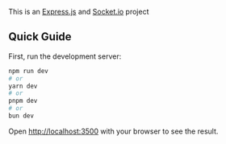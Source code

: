 This is an [Express.js](https://expressjs.com/) and [Socket.io](https://socket.io/docs/v4/) project

## Quick Guide

First, run the development server:

```bash
npm run dev
# or
yarn dev
# or
pnpm dev
# or
bun dev
```

Open [http://localhost:3500](http://localhost:3500) with your browser to see the result.

